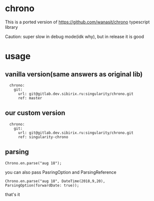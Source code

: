 # chrono

This is a ported version of https://github.com/wanasit/chrono typescript library 

Caution: super slow in debug mode(idk why), but in release it is good

# usage

## vanilla version(same answers as original lib)
```
  chrono:
    git:
      url: git@gitlab.dev.sibirix.ru:singularity/chrono.git
      ref: master
```
## our custom version
```
  chrono:
    git:
      url: git@gitlab.dev.sibirix.ru:singularity/chrono.git
      ref: singularity-chrono
```
## parsing
```
Chrono.en.parse("aug 18");
```
you can also pass PasringOption and ParsingReference
```
Chrono.en.parse("aug 18", DateTime(2018,9,20), ParsingOption(forwardDate: true));
```
that's it




